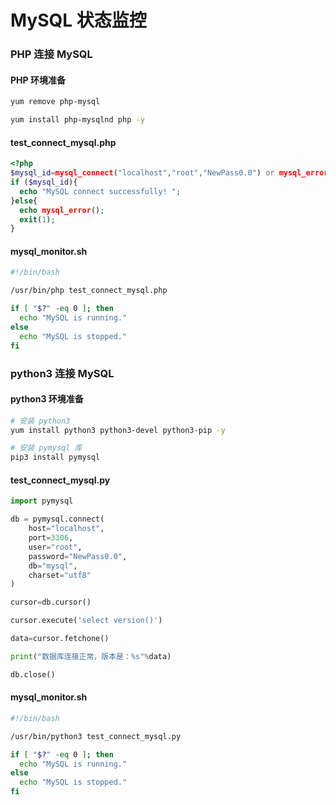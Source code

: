 # MySQL 状态监控

### PHP 连接 MySQL

#### PHP 环境准备

```bash
yum remove php-mysql

yum install php-mysqlnd php -y
```

#### test\_connect\_mysql.php

```php
<?php
$mysql_id=mysql_connect("localhost","root","NewPass0.0") or mysql_error();
if ($mysql_id){
  echo "MySQL connect successfully! ";
}else{
  echo mysql_error();
  exit(1);
}
```

#### mysql\_monitor.sh

```bash
#!/bin/bash

/usr/bin/php test_connect_mysql.php

if [ "$?" -eq 0 ]; then
  echo "MySQL is running."
else
  echo "MySQL is stopped."
fi
```



### python3 连接 MySQL

#### python3 环境准备

```bash
# 安装 python3
yum install python3 python3-devel python3-pip -y

# 安装 pymysql 库
pip3 install pymysql
```

#### test\_connect\_mysql.py

```python
import pymysql

db = pymysql.connect(
    host="localhost",
    port=3306,
    user="root",
    password="NewPass0.0",
    db="mysql",
    charset="utf8"
)

cursor=db.cursor()

cursor.execute('select version()')

data=cursor.fetchone()

print("数据库连接正常，版本是：%s"%data)

db.close()
```

#### mysql\_monitor.sh

```bash
#!/bin/bash

/usr/bin/python3 test_connect_mysql.py

if [ "$?" -eq 0 ]; then
  echo "MySQL is running."
else
  echo "MySQL is stopped."
fi
```

